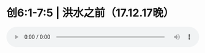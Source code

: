 # 创6:1-7:5 | 洪水之前（17.12.17晚）

<audio style="width: 100%;" preload="false" controls controlslist="nodownload"><source src="//file.simai.life/audio/mp3/old/18128.mp3" type="audio/mpeg">Your browser does not support the audio element.</audio>


